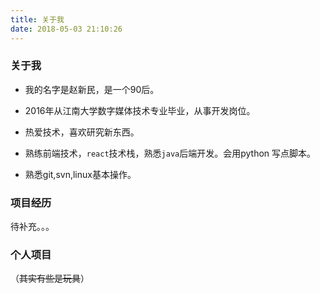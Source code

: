 ```yaml
---
title: 关于我
date: 2018-05-03 21:10:26
---
```

> 

### 关于我

- 我的名字是赵新民，是一个90后。

- 2016年从江南大学数字媒体技术专业毕业，从事开发岗位。

- 热爱技术，喜欢研究新东西。

- 熟练前端技术，`react`技术栈，熟悉`java`后端开发。会用python 写点脚本。

- 熟悉git,svn,linux基本操作。

### 项目经历

待补充。。。

### 个人项目 

（~~其实有些是玩具~~）


